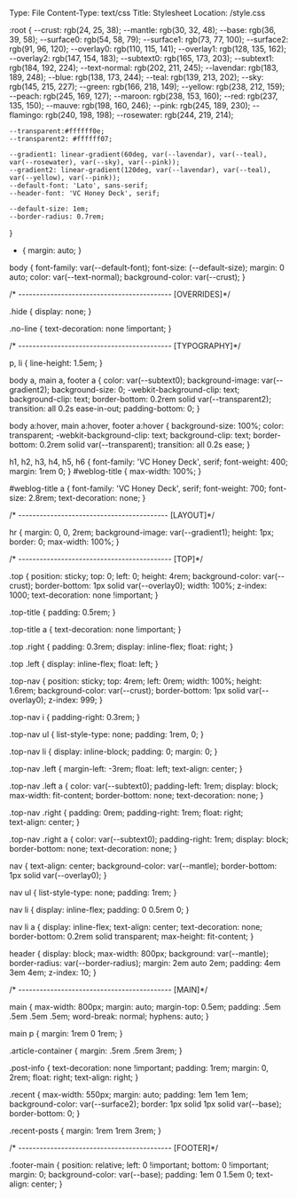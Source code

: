 Type: File
Content-Type: text/css
Title: Stylesheet
Location: /style.css


:root {
	--crust: rgb(24, 25, 38);
    --mantle: rgb(30, 32, 48);
	--base: rgb(36, 39, 58);
	--surface0: rgb(54, 58, 79);
	--surface1: rgb(73, 77, 100);
	--surface2: rgb(91, 96, 120);
    --overlay0: rgb(110, 115, 141);
    --overlay1: rgb(128, 135, 162);
	--overlay2: rgb(147, 154, 183); 
    --subtext0: rgb(165, 173, 203);
	--subtext1: rgb(184, 192, 224);
    --text-normal: rgb(202, 211, 245);
    --lavendar: rgb(183, 189, 248);
    --blue: rgb(138, 173, 244);
	--teal: rgb(139, 213, 202);
    --sky: rgb(145, 215, 227);
    --green: rgb(166, 218, 149);
	--yellow: rgb(238, 212, 159);
    --peach: rgb(245, 169, 127);
    --maroon:  	rgb(238, 153, 160);
	--red: rgb(237, 135, 150);
	--mauve: rgb(198, 160, 246);
	--pink: rgb(245, 189, 230);
    --flamingo: rgb(240, 198, 198);
    --rosewater: rgb(244, 219, 214);

	--transparent:#ffffff0e;
	--transparent2: #ffffff07;

	--gradient1: linear-gradient(60deg, var(--lavendar), var(--teal), var(--rosewater), var(--sky), var(--pink));
	--gradient2: linear-gradient(120deg, var(--lavendar), var(--teal), var(--yellow), var(--pink));
	--default-font: 'Lato', sans-serif;
	--header-font: 'VC Honey Deck', serif;

	--default-size: 1em;
	--border-radius: 0.7rem;
}

* {
	margin: auto;
}

body {
	font-family: var(--default-font);
	font-size: (--default-size);
	margin: 0 auto;
	color: var(--text-normal);
	background-color: var(--crust);
}

/* ------------------------------------------- [OVERRIDES]*/

.hide {
	display: none;
}

.no-line {
	text-decoration: none !important;
}

/* ------------------------------------------- [TYPOGRAPHY]*/

p, li {
	line-height: 1.5em;
}

body a,
main a, 
footer a {
	color: var(--subtext0);
	background-image: var(--gradient2);
	background-size: 0;
	-webkit-background-clip: text;
    	background-clip: text;
	border-bottom: 0.2rem solid var(--transparent2);	
	transition: all 0.2s ease-in-out;
	padding-bottom: 0;
}

body a:hover,
main a:hover,
footer a:hover {
	background-size: 100%;
	color: transparent;
	-webkit-background-clip: text;
    	background-clip: text;
	border-bottom: 0.2rem solid var(--transparent);
	transition: all 0.2s ease;
}

h1, h2, h3, h4, h5, h6 {
	font-family: 'VC Honey Deck', serif;
	font-weight: 400;
	margin: 1rem 0;
}
#weblog-title {
	max-width: 100%;
}

#weblog-title a {
	font-family: 'VC Honey Deck', serif;
	font-weight: 700;
	font-size: 2.8rem;
	text-decoration: none;
}

/* ------------------------------------------ [LAYOUT]*/

hr {
	margin: 0, 0, 2rem;
	background-image: var(--gradient1);
	height: 1px;
	border: 0;
	max-width: 100%;
}

/* ------------------------------------------- [TOP]*/

.top {
	position: sticky;
	top: 0;
	left: 0;
	height: 4rem;
	background-color: var(--crust);
	border-bottom: 1px solid var(--overlay0);
	width: 100%;
	z-index: 1000;
	text-decoration: none !important;
}

.top-title {
	padding: 0.5rem;
}

.top-title a {
	text-decoration: none !important;
}

.top .right {
	padding: 0.3rem;
	display: inline-flex;
	float: right;
}

.top .left {
	display: inline-flex;
	float: left;
}

.top-nav {
	position: sticky;
	top: 4rem;
	left: 0rem;
	width: 100%;
	height: 1.6rem;
	background-color: var(--crust);
	border-bottom: 1px solid var(--overlay0);
	z-index: 999;
}

.top-nav i {
	padding-right: 0.3rem;
}

.top-nav ul {
	list-style-type: none;
	padding: 1rem, 0;
}

.top-nav li {
	display: inline-block;
	padding: 0;
	margin: 0;
}

.top-nav .left {
	margin-left: -3rem;
	float: left;
	text-align: center;
}

.top-nav .left a {
	color: var(--subtext0);
	padding-left: 1rem;
	display: block;
	max-width: fit-content;
	border-bottom: none;
	text-decoration: none;
}

.top-nav .right {
	padding: 0rem;
	padding-right: 1rem;
	float: right;	
	text-align: center;
}

.top-nav .right a {
	color: var(--subtext0);
	padding-right: 1rem;
	display: block;
	border-bottom: none;
	text-decoration: none;
}

nav {
	text-align: center;
	background-color: var(--mantle);
	border-bottom: 1px solid var(--overlay0);
}

nav ul {
	list-style-type: none;
	padding: 1rem;
}

nav li {
	display: inline-flex;
	padding: 0 0.5rem 0;
}

nav li a {
	display: inline-flex;
	text-align: center;
	text-decoration: none;
	border-bottom: 0.2rem solid transparent;
	max-height: fit-content;
}

header {
	display: block;
	max-width: 800px;
	background: var(--mantle);
	border-radius: var(--border-radius);
	margin: 2em auto 2em;
	padding: 4em 3em 4em;
	z-index: 10;
}

/* ------------------------------------------- [MAIN]*/


main {
	max-width: 800px;
	margin: auto;
	margin-top: 0.5em;
	padding: .5em .5em .5em .5em;
	word-break: normal;
	hyphens: auto;
}

main p {
	margin: 1rem 0 1rem;
}

.article-container {
	margin: .5rem .5rem 3rem;
}

.post-info {
    text-decoration: none !important;
	padding: 1rem;
	margin: 0, 2rem;
	float: right;
	text-align: right;
}

.recent {
	max-width: 550px;
	margin: auto;
  	padding: 1em 1em 1em;
	background-color: var(--surface2);
	border: 1px solid  1px solid var(--base);
	border-bottom: 0;
}

.recent-posts {
	margin: 1rem 1rem 3rem;
}

/* ------------------------------------------- [FOOTER]*/

.footer-main {
	position: relative;
	left: 0 !important;
	bottom: 0 !important;
	margin: 0;
	background-color: var(--base);
	padding: 1em 0 1.5em 0;
	text-align: center;
}
